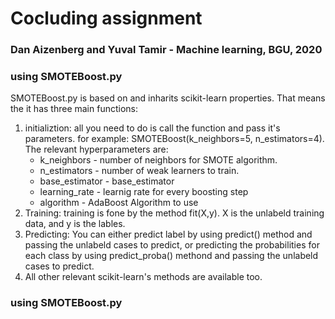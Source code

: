 # Cocluding assignment
### Dan Aizenberg and Yuval Tamir - Machine learning, BGU, 2020

### using SMOTEBoost.py
SMOTEBoost.py is based on and inharits scikit-learn properties. That means the it has three main functions:

 1. initializtion: all you need to do is call the function and pass it's parameters. for example: SMOTEBoost(k_neighbors=5, n_estimators=4). The relevant hyperparameters are:
	 - k_neighbors - number of neighbors for SMOTE algorithm.
	 - n_estimators - number of weak learners to train.
	 - base_estimator - base_estimator
	 - learning_rate - learnig rate for every boosting step
	 - algorithm - AdaBoost Algorithm to use
2. Training: training is fone by the method fit(X,y). X is the unlabeld training data, and y is the lables.
3. Predicting: You can either predict label by using predict() method and passing the unlabeld cases to predict, or predicting the probabilities for each class by using predict_proba() methond and passing the unlabeld cases to predict.
4. All other relevant scikit-learn's methods are available too.

### using SMOTEBoost.py

